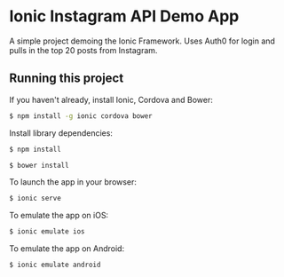 Ionic Instagram API Demo App
=====================

A simple project demoing the Ionic Framework. Uses Auth0 for login and pulls in the top 20 posts from Instagram.

## Running this project

If you haven't already, install Ionic, Cordova and Bower:

```bash
$ npm install -g ionic cordova bower
```

Install library dependencies:

```bash
$ npm install
```

```bash
$ bower install
```

To launch the app in your browser:

```bash
$ ionic serve
```

To emulate the app on iOS:

```bash
$ ionic emulate ios
```

To emulate the app on Android:

```bash
$ ionic emulate android
```
